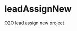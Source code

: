 # leadAssignNew
O2O lead assign new project

<!-- 1st - npm install -->
<!-- 2st - npm run serve -->

